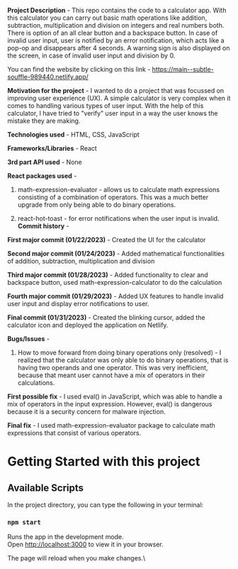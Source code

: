 

**Project Description** - This repo contains the code to a calculator app. With this calculator you can carry out basic math operations like addition, subtraction, multiplication and division on integers and real numbers both. There is option of an all clear button and a backspace button. In case of invalid user input, user is notified by an error notification, which acts like a pop-op and disappears after 4 seconds. A warning sign is also displayed on the screen, in case of invalid user input and division by 0.

You can find the website by clicking on this link - https://main--subtle-souffle-989440.netlify.app/

**Motivation for the project** - I wanted to do a project that was focussed on improving user experience (UX). A simple calculator is very complex when it comes to handling various types of user input. With the help of this calculator, I have tried to "verify" user input in a way the user knows the mistake they are making.   

**Technologies used** - HTML, CSS, JavaScript

**Frameworks/Libraries** - React

**3rd part API used** - None

**React packages used** - 

1. math-expression-evaluator - allows us to calculate math expressions consisting of a combination of operators. This was a much better upgrade from only being able to do binary operations. 

2. react-hot-toast - for error notifications when the user input is invalid. 
**Commit history** - 

**First major commit (01/22/2023)** - Created the UI for the calculator

**Second major commit (01/24/2023)** - Added mathematical functionalities of addition, subtraction, multiplication and division

**Third major commit (01/28/2023)** - Added functionality to clear and backspace button, used math-expression-calculator to do the calculation 

**Fourth major commit (01/29/2023)** - Added UX features to handle invalid user input and display error notifications to user. 

**Final commit (01/31/2023)** - Created the blinking cursor, added the calculator icon and deployed the application on Netlify. 


**Bugs/Issues** - 

1. How to move forward from doing binary operations only (resolved) - I realized that the calculator was only able to do binary operations, that is having two operands and one operator. This was very inefficient, because that meant user cannot have a mix of operators in their calculations. 

**First possible fix** - I used eval() in JavaScript, which was able to handle a mix of operators in the input expression. However, eval() is dangerous because it is a security concern for malware injection. 

**Final fix** - I used math-expression-evaluator package to calculate math expressions that consist of various operators. 


# Getting Started with this project

## Available Scripts

In the project directory, you can type the following in your terminal:

### `npm start`

Runs the app in the development mode.\
Open [http://localhost:3000](http://localhost:3000) to view it in your browser.

The page will reload when you make changes.\


